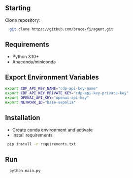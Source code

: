 ## Starting
Clone repository:
```bash
  git clone https://github.com/bruce-fi/agent.git
```

## Requirements
- Python 3.10+
- Anaconda/miniconda

## Export Environment Variables
```bash
export CDP_API_KEY_NAME="cdp-api-key-name"
export CDP_API_KEY_PRIVATE_KEY="cdp-api-key-private-key"
export OPENAI_API_KEY="openai-api-key"
export NETWORK_ID="base-sepolia"
```

## Installation
 - Create conda environment and activate
 - Install requirements
 ```bash
  pip install -r requirements.txt
 ```

## Run
```bash
  python main.py
```
